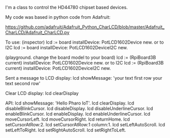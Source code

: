 I'm a class to control the HD44780 chipset based devices. 

My code was based in python code from Adafruit:

https://github.com/adafruit/Adafruit_Python_CharLCD/blob/master/Adafruit_CharLCD/Adafruit_CharLCD.py

To use:
(inspector)
lcd := board installDevice: PotLCD1602Device new.
or to I2C
lcd := board installDevice: PotLCD1602DeviceI2C new.

(playground. change the board model  to your board)
lcd := (RpiBoard3B current) installDevice: PotLCD1602Device new.
or to I2C
lcd := (RpiBoard3B current) installDevice: PotLCD1602DeviceI2C new.

Sent a message to LCD display:
lcd showMessage: 
'your text first row
your text second row'

Clear LCD display:
lcd clearDisplay

API:
lcd showMessage: 'Hello
Pharo IoT'.
lcd clearDisplay.
lcd disableBlinkCursor.
lcd disableDisplay.
lcd disableUnderlineCursor. 
lcd enableBlinkCursor.
lcd enableDisplay.
lcd enableUnderlineCursor.
lcd moveCursorLeft.
lcd moveCursorRight.
lcd returnHome.
lcd setCursorAtRow:2.
lcd setCursorAtRow:1 column:1.
lcd setLeftAutoScroll.
lcd setLeftToRight.
lcd setRightAutoScroll.
lcd setRightToLeft.